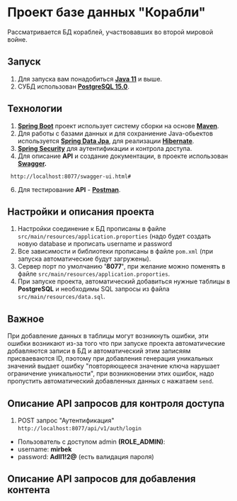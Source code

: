 # Проект базе данных "Корабли"

Рассматривается БД кораблей, участвовавших во второй мировой войне.

## Запуск

1. Для запуска вам понадобиться **[Java 11](https://www.java.com/ru/)** и выше.
2. СУБД использован **[PostgreSQL 15.0](https://www.postgresql.org/)**.

## Технологии

1. **[Spring Boot](https://spring.io/projects/spring-boot)** проект использует систему сборки на основе **[Maven](https://maven.apache.org/)**.
2. Для работы с базами данных и для сохраниение Java-обьектов используется **[Spring Data Jpa](https://docs.spring.io/spring-data/jpa/docs/current/reference/html/)**, для реализации **[Hibernate](https://hibernate.org/)**.
3. **[Spring Security](https://spring.io/projects/spring-security)** для аутентификации и контрола доступа.
4. Для описание **API** и создание документации, в проекте использован **[Swagger](https://swagger.io/).**
````
 http://localhost:8077/swagger-ui.html#
````
6. Для тестирование **API** - **[Postman](https://www.postman.com/)**.


## Настройки и описания проекта

1. Настройки соединение к БД прописаны в файле `src/main/resources/application.proporties` (надо будет создать новую database и прописать username и password
2. Все зависимости и библиотеки прописаны в файле `pom.xml` (при запуска автоматические будут загружены).
3. Сервер порт по умолчанию **'8077'**, при желание можно поменять в файле `src/main/resources/application.proporties`.
4. При запуске проекта, автоматический добавиться нужные таблицы в **PostgreSQL** и необходимы SQL запросы из файла `src/main/resources/data.sql`.

## Важное

При добавление данных в таблицы могут возникнуть ошибки, эти ошибки возникают из-за того что при запуске проекта автоматические добавляются записи в БД и 
автоматический этим записяям присваеваются ID, пэотому при добавления генерация уникальных значений выдает ошибку "повторяющееся значение ключа нарушает 
ограничение уникальности", при возникновении этих ошибок, надо пропустить автоматический добавленных данных с нажатаем `send`.

## Описание API запросов для контроля доступа 
1. POST запрос "Аутентификация" `http://localhost:8077/api/v1/auth/login`

- Пользователь с доступом admin **(ROLE_ADMIN)**: 
- username: **mirbek**
- password: **AdIl1!2@** (есть валидация пароля)

## Описание API запроcов для добавления контента
